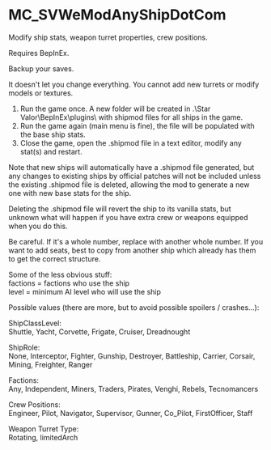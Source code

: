 # MC_SVWeModAnyShipDotCom
  
Modify ship stats, weapon turret properties, crew positions.  
  
Requires BepInEx.  
  
Backup your saves.  
  
It doesn't let you change everything.  You cannot add new turrets or modify models or textures.  
  
1. Run the game once.  A new folder will be created in .\Star Valor\BepInEx\plugins\ with shipmod files for all ships in the game.  
2. Run the game again (main menu is fine), the file will be populated with the base ship stats.  
3. Close the game, open the .shipmod file in a text editor, modify any stat(s) and restart.  
  
Note that new ships will automatically have a .shipmod file generated, but any changes to existing ships by official patches will not be included unless the existing .shipmod file is deleted, allowing the mod to generate a new one with new base stats for the ship.  
  
Deleting the .shipmod file will revert the ship to its vanilla stats, but unknown what will happen if you have extra crew or weapons equipped when you do this.  
  
Be careful.  If it's a whole number, replace with another whole number.  If you want to add seats, best to copy from another ship which already has them to get the correct structure. 
  
Some of the less obvious stuff:  
factions = factions who use the ship  
level = minimum AI level who will use the ship  
  
Possible values (there are more, but to avoid possible spoilers / crashes...):  
  
ShipClassLevel:  
Shuttle, Yacht,	Corvette,	Frigate, Cruiser,	Dreadnought  
  
ShipRole:  
None, Interceptor, Fighter,	Gunship, Destroyer,	Battleship,	Carrier, Corsair,	Mining,	Freighter, Ranger  
  
Factions:  
Any, Independent, Miners, Traders, Pirates, Venghi,	Rebels,	Tecnomancers  
  
Crew Positions:  
Engineer, Pilot, Navigator, Supervisor, Gunner, Co_Pilot, FirstOfficer, Staff  
  
Weapon Turret Type:  
Rotating, limitedArch  
